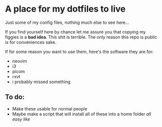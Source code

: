 # A place for my dotfiles to live
Just some of my config files, nothing much else to see here...

If you find yourself here by chance let me assure you that copying my figgies is a **bad idea**. This shit is terrible. The only reason this repo is public is for conveniences sake.

If for some reason you want to use them, here's the software they are for:
- neovim
- i3
- picom
- rxvt
- i probably missed something

## To do: 
- Make these usable for normal people
- Maybe make a script that will install all of these into a home folder *all easy like*
